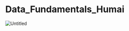 # Data_Fundamentals_Humai
![Untitled](https://user-images.githubusercontent.com/44307296/223596581-336d75cf-8942-4aa9-aa03-6f9fc7f60c60.png)
